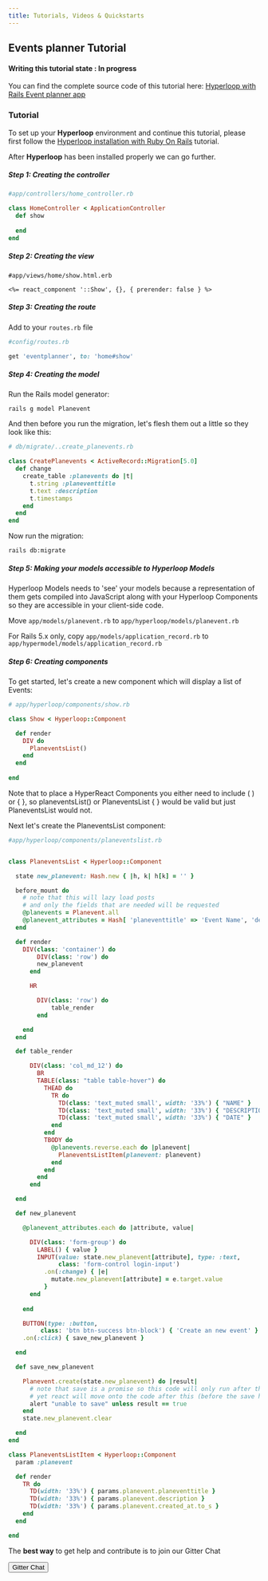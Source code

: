```yaml
---
title: Tutorials, Videos & Quickstarts
---
```


## <i class="flaticon-professor-teaching"></i><span class="bigfirstletter">E</span>vents planner Tutorial

#### Writing this tutorial state : In progress





You can find the complete source code of this tutorial here: [Hyperloop with Rails Event planner app](https://github.com/ruby-hyperloop/hyperloop-rails-eventsplanner)

### Tutorial

To set up your **Hyperloop** environment and continue this tutorial, please first follow the [Hyperloop installation with Ruby On Rails](/installation#rorsetup) tutorial.

After **Hyperloop** has been installed properly we can go further.


##### Step 1: Creating the controller

```ruby
#app/controllers/home_controller.rb

class HomeController < ApplicationController
  def show
    
  end
end
```

##### Step 2: Creating the view

```erb
#app/views/home/show.html.erb

<%= react_component '::Show', {}, { prerender: false } %>
```

##### Step 3: Creating the route

Add to your `routes.rb` file

```ruby
#config/routes.rb

get 'eventplanner', to: 'home#show' 
```

##### Step 4: Creating the model

Run the Rails model generator:

```
rails g model Planevent
```

And then before you run the migration, let's flesh them out a little so they look like this:

```ruby
# db/migrate/..create_planevents.rb

class CreatePlanevents < ActiveRecord::Migration[5.0]
  def change
    create_table :planevents do |t|
      t.string :planeventtitle
      t.text :description
      t.timestamps
    end
  end
end
```

Now run the migration:

```
rails db:migrate
```

##### Step 5: Making your models accessible to Hyperloop Models

Hyperloop Models needs to 'see' your models because a representation of them gets compiled into JavaScript along with your Hyperloop Components so they are accessible in your client-side code.

Move `app/models/planevent.rb` to `app/hyperloop/models/planevent.rb`

For Rails 5.x only, copy `app/models/application_record.rb` to `app/hypermodel/models/application_record.rb`

##### Step 6: Creating components

To get started, let's create a new component which will display a list of Events:

```ruby
# app/hyperloop/components/show.rb

class Show < Hyperloop::Component

  def render
    DIV do
      PlaneventsList()
    end
  end
  
end
```

Note that to place a HyperReact Components you either need to include ( ) or { }, so planeventsList() or PlaneventsList { } would be valid but just PlaneventsList would not.

Next let's create the PlaneventsList component:

```ruby
#app/hyperloop/components/planeventslist.rb


class PlaneventsList < Hyperloop::Component

  state new_planevent: Hash.new { |h, k| h[k] = '' }

  before_mount do
    # note that this will lazy load posts
    # and only the fields that are needed will be requested
    @planevents = Planevent.all
    @planevent_attributes = Hash[ 'planeventtitle' => 'Event Name', 'description' => 'Description']
  end

  def render
    DIV(class: 'container') do
    	DIV(class: 'row') do
      	new_planevent
      end

      HR

    	DIV(class: 'row') do
    		table_render
    	end

    end
  end

  def table_render

      DIV(class: 'col_md_12') do
        BR
        TABLE(class: "table table-hover") do
          THEAD do
            TR do
              TD(class: 'text_muted small', width: '33%') { "NAME" }
              TD(class: 'text_muted small', width: '33%') { "DESCRIPTION" }
              TD(class: 'text_muted small', width: '33%') { "DATE" }
            end
          end
          TBODY do
            @planevents.reverse.each do |planevent|
              PlaneventsListItem(planevent: planevent)
            end
          end
        end
      end

  end

  def new_planevent

  	@planevent_attributes.each do |attribute, value|

      DIV(class: 'form-group') do
        LABEL() { value } 
        INPUT(value: state.new_planevent[attribute], type: :text,
              class: 'form-control login-input')
          .on(:change) { |e|
            mutate.new_planevent[attribute] = e.target.value
          }
      end
   
    end

    BUTTON(type: :button,
         class: 'btn btn-success btn-block') { 'Create an new event' }
    .on(:click) { save_new_planevent }

  end

  def save_new_planevent

    Planevent.create(state.new_planevent) do |result|
      # note that save is a promise so this code will only run after the save
      # yet react will move onto the code after this (before the save happens)
      alert "unable to save" unless result == true
    end
    state.new_planevent.clear

  end
end

class PlaneventsListItem < Hyperloop::Component
  param :planevent

  def render
  	TR do
      TD(width: '33%') { params.planevent.planeventtitle }
      TD(width: '33%') { params.planevent.description }
      TD(width: '33%') { params.planevent.created_at.to_s }
    end
  end

end

```

<div>
  <p>The <strong>best way</strong> to get help and contribute is to join our Gitter Chat</p>
  <button type="button" class="btn btn-primary btn-lg btn-hyperloopgitter" onclick="location.href='https://gitter.im/ruby-hyperloop/chat';">Gitter Chat</button>
</div>